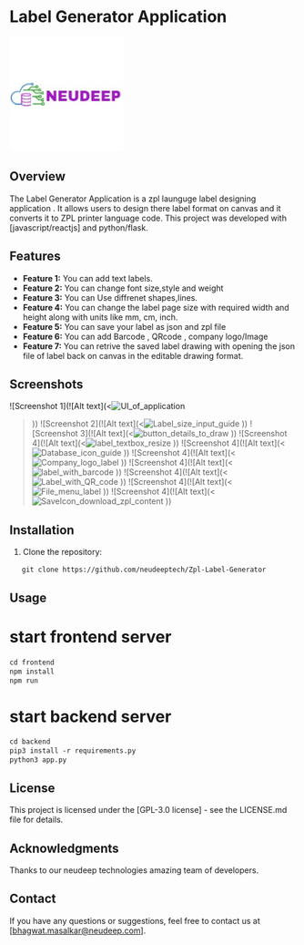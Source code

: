 # Label Generator Application

![Alt text](image.png)

## Overview

The Label Generator Application is a zpl launguge label designing application . It allows users to design there label format on canvas and it converts it to ZPL printer language code. This project was developed with [javascript/reactjs] and python/flask.

## Features

- **Feature 1:** You can add text labels.
- **Feature 2:** You can change font size,style and weight
- **Feature 3:** You can Use diffrenet shapes,lines.
- **Feature 4:** You can change the label page size with required width and height along with units like mm, cm, inch.
- **Feature 5:** You can save your label as json and zpl file
- **Feature 6:** You can add Barcode , QRcode , company logo/Image
- **Feature 7:** You can retrive the saved label drawing  with opening the json file of label back on canvas in the editable drawing format.

## Screenshots

![Screenshot 1](![Alt text](<![UI_of_application](https://github.com/neudeeptech/Zpl-Label-Generator/assets/105447099/57b5c9e3-7b4e-4402-8808-7309f6cf7c38)
>))
![Screenshot 2](![Alt text](<![Label_size_input_guide](https://github.com/neudeeptech/Zpl-Label-Generator/assets/105447099/af9a9715-c770-43a0-937d-9ccd0854f887)
>))
![Screenshot 3](![Alt text](<![button_details_to_draw](https://github.com/neudeeptech/Zpl-Label-Generator/assets/105447099/a0f15a98-d549-4453-bf0a-87e8595f40eb)
>))
![Screenshot 4](![Alt text](<![label_textbox_resize](https://github.com/neudeeptech/Zpl-Label-Generator/assets/105447099/e7f15cb9-3a15-49e2-8f43-b848f8d2c2a4)
>))
![Screenshot 4](![Alt text](<![Database_icon_guide](https://github.com/neudeeptech/Zpl-Label-Generator/assets/105447099/d8b109e4-e7d4-43e8-84a7-578286287337)
>))
![Screenshot 4](![Alt text](<![Company_logo_label](https://github.com/neudeeptech/Zpl-Label-Generator/assets/105447099/cef76a92-3424-4384-aae4-21ba83e99a5c)
>))
![Screenshot 4](![Alt text](<![label_with_barcode](https://github.com/neudeeptech/Zpl-Label-Generator/assets/105447099/05d58f14-312d-4236-992c-369f970ae76f)
>))
![Screenshot 4](![Alt text](<![Label_with_QR_code](https://github.com/neudeeptech/Zpl-Label-Generator/assets/105447099/6470f7a3-afdd-45f8-afa4-8a5fd84b72f6)
>))
![Screenshot 4](![Alt text](<![File_menu_label](https://github.com/neudeeptech/Zpl-Label-Generator/assets/105447099/a7ad0b8f-8644-4e6b-80c0-fdbc915314f9)
>))
![Screenshot 4](![Alt text](<![SaveIcon_download_zpl_content](https://github.com/neudeeptech/Zpl-Label-Generator/assets/105447099/8125910e-29d4-4b87-a004-cb1ce163162b)
>))




## Installation

1. Clone the repository:

```
   git clone https://github.com/neudeeptech/Zpl-Label-Generator

```

## Usage

# start frontend server

``` 
cd frontend
npm install 
npm run 
```

# start backend server
``` 
cd backend
pip3 install -r requirements.py 
python3 app.py
```

## License
This project is licensed under the [GPL-3.0 license] - see the LICENSE.md file for details.

## Acknowledgments
Thanks to our neudeep technologies amazing team of developers. 

## Contact
If you have any questions or suggestions, feel free to contact us at [bhagwat.masalkar@neudeep.com].
